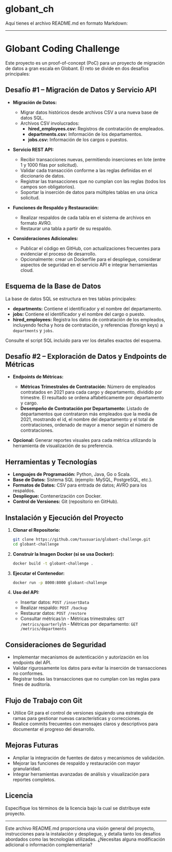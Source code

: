 # globant_ch
Aquí tienes el archivo README.md en formato Markdown:

---

# Globant Coding Challenge

Este proyecto es un proof-of-concept (PoC) para un proyecto de migración de datos a gran escala en Globant. El reto se divide en dos desafíos principales:

## Desafío #1 – Migración de Datos y Servicio API

- **Migración de Datos:**
  - Migrar datos históricos desde archivos CSV a una nueva base de datos SQL.
  - Archivos CSV involucrados:
    - **hired_employees.csv:** Registros de contratación de empleados.
    - **departments.csv:** Información de los departamentos.
    - **jobs.csv:** Información de los cargos o puestos.

- **Servicio REST API:**
  - Recibir transacciones nuevas, permitiendo inserciones en lote (entre 1 y 1000 filas por solicitud).
  - Validar cada transacción conforme a las reglas definidas en el diccionario de datos.
  - Registrar las transacciones que no cumplan con las reglas (todos los campos son obligatorios).
  - Soportar la inserción de datos para múltiples tablas en una única solicitud.

- **Funciones de Respaldo y Restauración:**
  - Realizar respaldos de cada tabla en el sistema de archivos en formato AVRO.
  - Restaurar una tabla a partir de su respaldo.

- **Consideraciones Adicionales:**
  - Publicar el código en GitHub, con actualizaciones frecuentes para evidenciar el proceso de desarrollo.
  - Opcionalmente: crear un Dockerfile para el despliegue, considerar aspectos de seguridad en el servicio API e integrar herramientas cloud.

## Esquema de la Base de Datos

La base de datos SQL se estructura en tres tablas principales:

- **departments:** Contiene el identificador y el nombre del departamento.
- **jobs:** Contiene el identificador y el nombre del cargo o puesto.
- **hired_employees:** Registra los datos de contratación de los empleados, incluyendo fecha y hora de contratación, y referencias (foreign keys) a `departments` y `jobs`.

Consulte el script SQL incluido para ver los detalles exactos del esquema.

## Desafío #2 – Exploración de Datos y Endpoints de Métricas

- **Endpoints de Métricas:**
  - **Métricas Trimestrales de Contratación:** Número de empleados contratados en 2021 para cada cargo y departamento, dividido por trimestre. El resultado se ordena alfabéticamente por departamento y cargo.
  - **Desempeño de Contratación por Departamento:** Listado de departamentos que contrataron más empleados que la media de 2021, mostrando el id, el nombre del departamento y el total de contrataciones, ordenado de mayor a menor según el número de contrataciones.

- **Opcional:** Generar reportes visuales para cada métrica utilizando la herramienta de visualización de su preferencia.

## Herramientas y Tecnologías

- **Lenguajes de Programación:** Python, Java, Go o Scala.
- **Base de Datos:** Sistema SQL (ejemplo: MySQL, PostgreSQL, etc.).
- **Formatos de Datos:** CSV para entrada de datos; AVRO para los respaldos.
- **Despliegue:** Contenerización con Docker.
- **Control de Versiones:** Git (repositorio en GitHub).

## Instalación y Ejecución del Proyecto

1. **Clonar el Repositorio:**
   ```bash
   git clone https://github.com/tuusuario/globant-challenge.git
   cd globant-challenge
   ```

2. **Construir la Imagen Docker (si se usa Docker):**
   ```bash
   docker build -t globant-challenge .
   ```

3. **Ejecutar el Contenedor:**
   ```bash
   docker run -p 8000:8000 globant-challenge
   ```

4. **Uso del API:**
   - Insertar datos: `POST /insertData`
   - Realizar respaldo: `POST /backup`
   - Restaurar datos: `POST /restore`
   - Consultar métricas:\n   - Métricas trimestrales: `GET /metrics/quarterly`\n   - Métricas por departamento: `GET /metrics/departments`

## Consideraciones de Seguridad

- Implementar mecanismos de autenticación y autorización en los endpoints del API.
- Validar rigurosamente los datos para evitar la inserción de transacciones no conformes.
- Registrar todas las transacciones que no cumplan con las reglas para fines de auditoría.

## Flujo de Trabajo con Git

- Utilice Git para el control de versiones siguiendo una estrategia de ramas para gestionar nuevas características y correcciones.
- Realice commits frecuentes con mensajes claros y descriptivos para documentar el progreso del desarrollo.

## Mejoras Futuras

- Ampliar la integración de fuentes de datos y mecanismos de validación.
- Mejorar las funciones de respaldo y restauración con mayor granularidad.
- Integrar herramientas avanzadas de análisis y visualización para reportes completos.

## Licencia

Especifique los términos de la licencia bajo la cual se distribuye este proyecto.

---

Este archivo README.md proporciona una visión general del proyecto, instrucciones para la instalación y despliegue, y detalla tanto los desafíos abordados como las tecnologías utilizadas. ¿Necesitas alguna modificación adicional o información complementaria?
